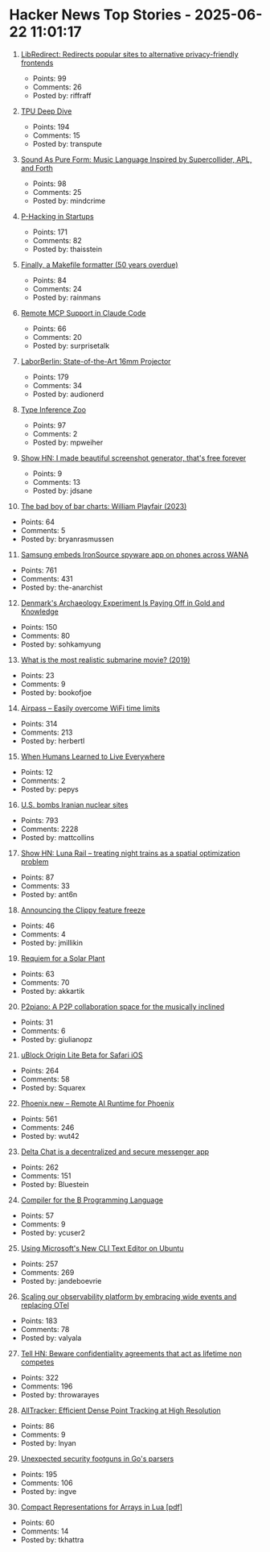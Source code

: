 # Hacker News Top Stories - 2025-06-22 11:01:17

1. [LibRedirect: Redirects popular sites to alternative privacy-friendly frontends](https://libredirect.github.io)
   - Points: 99
   - Comments: 26
   - Posted by: riffraff

2. [TPU Deep Dive](https://henryhmko.github.io/posts/tpu/tpu.html)
   - Points: 194
   - Comments: 15
   - Posted by: transpute

3. [Sound As Pure Form: Music Language Inspired by Supercollider, APL, and Forth](https://github.com/lfnoise/sapf)
   - Points: 98
   - Comments: 25
   - Posted by: mindcrime

4. [P-Hacking in Startups](https://briefer.cloud/blog/posts/p-hacking/)
   - Points: 171
   - Comments: 82
   - Posted by: thaisstein

5. [Finally, a Makefile formatter (50 years overdue)](https://github.com/EbodShojaei/bake)
   - Points: 84
   - Comments: 24
   - Posted by: rainmans

6. [Remote MCP Support in Claude Code](https://www.anthropic.com/news/claude-code-remote-mcp?campaignId=13926158&source=i_email&medium=email&content=Oct2024AnalysisTool&messageTypeId=140367)
   - Points: 66
   - Comments: 20
   - Posted by: surprisetalk

7. [LaborBerlin: State-of-the-Art 16mm Projector](https://www.filmlabs.org/wiki/en/meetings_projects/spectral/laborberlin16mmprojector/start)
   - Points: 179
   - Comments: 34
   - Posted by: audionerd

8. [Type Inference Zoo](https://zoo.cuichen.cc/)
   - Points: 97
   - Comments: 2
   - Posted by: mpweiher

9. [Show HN: I made beautiful screenshot generator, that's free forever](https://moocup.jaydip.me/)
   - Points: 9
   - Comments: 13
   - Posted by: jdsane

10. [The bad boy of bar charts: William Playfair (2023)](https://blog.engora.com/2023/05/the-bad-boy-of-bar-charts-william.html)
   - Points: 64
   - Comments: 5
   - Posted by: bryanrasmussen

11. [Samsung embeds IronSource spyware app on phones across WANA](https://smex.org/open-letter-to-samsung-end-forced-israeli-app-installations-in-the-wana-region/)
   - Points: 761
   - Comments: 431
   - Posted by: the-anarchist

12. [Denmark's Archaeology Experiment Is Paying Off in Gold and Knowledge](https://www.scientificamerican.com/article/denmark-let-amateurs-dig-for-treasure-and-it-paid-off/)
   - Points: 150
   - Comments: 80
   - Posted by: sohkamyung

13. [What is the most realistic submarine movie? (2019)](https://www.usni.org/magazines/proceedings/2019/october/what-most-realistic-submarine-movie-ever-made)
   - Points: 23
   - Comments: 9
   - Posted by: bookofjoe

14. [Airpass – Easily overcome WiFi time limits](https://airpass.tiagoalves.me/)
   - Points: 314
   - Comments: 213
   - Posted by: herbertl

15. [When Humans Learned to Live Everywhere](https://www.nytimes.com/2025/06/18/science/ancient-human-adaptation-environments.html)
   - Points: 12
   - Comments: 2
   - Posted by: pepys

16. [U.S. bombs Iranian nuclear sites](https://www.bbc.co.uk/news/live/ckg3rzj8emjt)
   - Points: 793
   - Comments: 2228
   - Posted by: mattcollins

17. [Show HN: Luna Rail – treating night trains as a spatial optimization problem](https://luna-rail.com/en/home-2)
   - Points: 87
   - Comments: 33
   - Posted by: ant6n

18. [Announcing the Clippy feature freeze](https://blog.rust-lang.org/inside-rust/2025/06/21/announcing-the-clippy-feature-freeze/)
   - Points: 46
   - Comments: 4
   - Posted by: jmillikin

19. [Requiem for a Solar Plant](https://7goldfish.com/articles/Requiem_for_a_solar_plant.php)
   - Points: 63
   - Comments: 70
   - Posted by: akkartik

20. [P2piano: A P2P collaboration space for the musically inclined](https://p2piano.com/)
   - Points: 31
   - Comments: 6
   - Posted by: giulianopz

21. [uBlock Origin Lite Beta for Safari iOS](https://testflight.apple.com/join/JjTcThrV)
   - Points: 264
   - Comments: 58
   - Posted by: Squarex

22. [Phoenix.new – Remote AI Runtime for Phoenix](https://fly.io/blog/phoenix-new-the-remote-ai-runtime/)
   - Points: 561
   - Comments: 246
   - Posted by: wut42

23. [Delta Chat is a decentralized and secure messenger app](https://delta.chat/en/)
   - Points: 262
   - Comments: 151
   - Posted by: Bluestein

24. [Compiler for the B Programming Language](https://github.com/tsoding/b)
   - Points: 57
   - Comments: 9
   - Posted by: ycuser2

25. [Using Microsoft's New CLI Text Editor on Ubuntu](https://www.omgubuntu.co.uk/2025/06/microsoft-edit-text-editor-ubuntu)
   - Points: 257
   - Comments: 269
   - Posted by: jandeboevrie

26. [Scaling our observability platform by embracing wide events and replacing OTel](https://clickhouse.com/blog/scaling-observability-beyond-100pb-wide-events-replacing-otel)
   - Points: 183
   - Comments: 78
   - Posted by: valyala

27. [Tell HN: Beware confidentiality agreements that act as lifetime non competes](undefined)
   - Points: 322
   - Comments: 196
   - Posted by: throwarayes

28. [AllTracker: Efficient Dense Point Tracking at High Resolution](https://alltracker.github.io/)
   - Points: 86
   - Comments: 9
   - Posted by: lnyan

29. [Unexpected security footguns in Go's parsers](https://blog.trailofbits.com/2025/06/17/unexpected-security-footguns-in-gos-parsers/)
   - Points: 195
   - Comments: 106
   - Posted by: ingve

30. [Compact Representations for Arrays in Lua [pdf]](https://sol.sbc.org.br/index.php/sblp/article/view/30252/30059)
   - Points: 60
   - Comments: 14
   - Posted by: tkhattra

